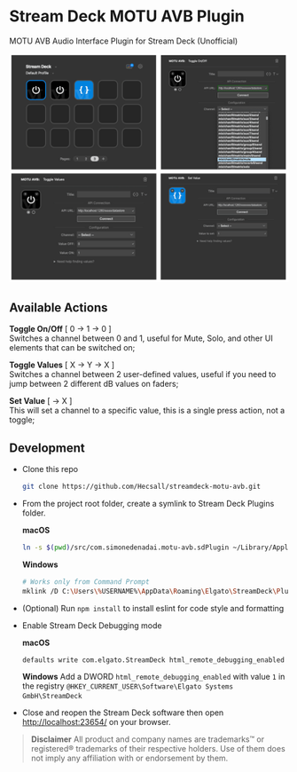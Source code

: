 # Stream Deck MOTU AVB Plugin

MOTU AVB Audio Interface Plugin for Stream Deck (Unofficial)

![MOTU AVB StreamDeck Plugin](preview.png)

## Available Actions

**Toggle On/Off** [ 0 &rarr; 1 &rarr; 0 ] \
Switches a channel between 0 and 1, useful for Mute, Solo, and other UI elements that can be switched on;

**Toggle Values** [ X &rarr; Y &rarr; X ] \
Switches a channel between 2 user-defined values, useful if you need to jump between 2 different dB values on faders;

**Set Value** [ &rarr; X ] \
This will set a channel to a specific value, this is a single press action, not a toggle;

## Development

- Clone this repo

    ```sh
    git clone https://github.com/Hecsall/streamdeck-motu-avb.git
    ```

- From the project root folder, create a symlink to Stream Deck Plugins folder.

    **macOS**

    ```sh
    ln -s $(pwd)/src/com.simonedenadai.motu-avb.sdPlugin ~/Library/Application\ Support/com.elgato.StreamDeck/Plugins/
    ```

    **Windows**

    ```sh
    # Works only from Command Prompt
    mklink /D C:\Users\%USERNAME%\AppData\Roaming\Elgato\StreamDeck\Plugins\com.simonedenadai.motu-avb.sdPlugin %cd%\src\com.simonedenadai.motu-avb.sdPlugin
    ```

- (Optional) Run `npm install` to install eslint for code style and formatting

- Enable Stream Deck Debugging mode

    **macOS**

    ```sh
    defaults write com.elgato.StreamDeck html_remote_debugging_enabled -bool YES
    ```

    **Windows**
    Add a DWORD `html_remote_debugging_enabled` with value `1` in the registry `@HKEY_CURRENT_USER\Software\Elgato Systems GmbH\StreamDeck`

- Close and reopen the Stream Deck software then open [http://localhost:23654/](http://localhost:23654/) on your browser.

> **Disclaimer**
    All product and company names are trademarks™ or registered® trademarks of their respective holders. Use of them does not imply any affiliation with or endorsement by them.
